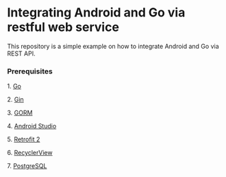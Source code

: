 <h1>Integrating Android and Go via restful web service</h1>

<p>This repository is a simple example on how to integrate Android and Go via REST API.</p>

<h3>Prerequisites</h3>
<p>1. <a href="https://golang.org">Go</a></p>
<p>2. <a href="https://godoc.org/github.com/gin-gonic/gin">Gin</a></p>
<p>3. <a href="http://gorm.io">GORM</a></p><p>4. <a href="https://developer.android.com/studio/">Android Studio</a></p>
<p>5. <a href="http://square.github.io/retrofit/">Retrofit 2</a></p>
<p>6. <a href="https://developer.android.com/guide/topics/ui/layout/recyclerview">RecyclerView</a></p>
<p>7. <a href="https://www.postgresql.org">PostgreSQL</a></p>
